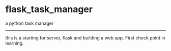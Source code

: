 # flask_task_manager
a python task manager
______________________
this is a starting for server, flask and building a web app.
First check point in learning.
